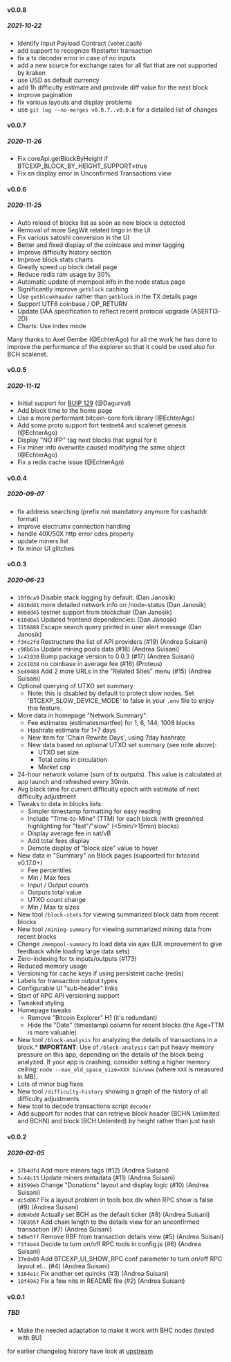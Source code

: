 #### v0.0.8
##### 2021-10-22

- Identify Input Payload Contract (voter.cash)
- add support to recognize flipstarter transaction
- fix a tx decoder error in case of no inputs
- add a new source for exchange rates for all fiat that are not supported by kraken
- use USD as default currency
- add 1h difficulty estimate and probvide diff value for the next block
- improve pagination
- fix various layouts and display problems
- use `git log --no-merges v0.0.7..v0.0.8` for a detailed list of changes

#### v0.0.7
##### 2020-11-26

- Fix coreApi.getBlockByHeight if BTCEXP_BLOCK_BY_HEIGHT_SUPPORT=true
- Fix an display error in Unconfirmed Transactions view


#### v0.0.6
##### 2020-11-25

- Auto reload of blocks list as soon as new block is detected
- Removal of more SegWit related lingo in the UI
- Fix various satoshi conversion in the UI
- Better and fixed display of the coinbase and miner tagging
- Improve difficulty history section
- Improve block stats charts
- Greatly speed up block detail page
- Reduce redis ram usage by 30%
- Automatic update of mempool info in the node status page
- Significantly improve `getblock` caching
- Use `getblcokheader` rather than `getblock` in the TX details page
- Support UTF8 coinbase / OP_RETURN
- Update DAA specification to reflect recent protocol upgrade (ASERTI3-2D)
- Charts: Use index mode

Many thanks to Axel Gembe (@EchterAgo) for all the work he has done to improve
the performance of the explorer so that it could be used also for BCH scalenet.

#### v0.0.5
##### 2020-11-12

- Initial support for [BUIP 129](https://gitlab.com/bitcoinunlimited/BUIP/-/blob/master/129.md) (@Dagurval)
- Add block time to the home page
- Use a more performant  bitcoin-core fork library (@EchterAgo)
- Add some proto support fort testnet4 and scalenet genesis (@EchterAgo)
- Display "NO IFP" tag next blocks that signal for it
- Fix miner info overwrite caused modifying the same object (@EchterAgo)
- Fix a redis cache issue (@EchterAgo)

#### v0.0.4
##### 2020-09-07

- fix address searching (prefix not mandatory anymore for cashaddr format)
- improve electrumx connection handling
- handle 40X/50X http error cdes properly
- update miners list
- fix minor UI glitches

#### v0.0.3
##### 2020-06-23

- `10f0ca9` Disable stack logging by default. (Dan Janosik)
- `4916dd1` more detailed network info on /node-status (Dan Janosik)
- `009dd45` testnet support from blockchair (Dan Janosik)
- `610d0a5` Updated frontend dependencies: (Dan Janosik)
- `3156888` Escape search query printed in user alert message (Dan Janosik)
- `f34c2fd` Restructure the list of API providers  (#19) (Andrea Suisani)
- `c98b63a` Update mining pools data (#18) (Andrea Suisani)
- `1c41930` Bump package version to 0.0.3 (#17) (Andrea Suisani)
- `2c41038` no coinbase in average fee (#16) (Proteus)
- `5e40488` Add 2 more URLs in the "Related Sites" menu (#15) (Andrea Suisani)
- Optional querying of UTXO set summary
    * Note: this is disabled by default to protect slow nodes. Set 'BTCEXP_SLOW_DEVICE_MODE' to false in your `.env` file to enjoy this feature.
- More data in homepage "Network Summary":
    * Fee estimates (estimatesmartfee) for 1, 6, 144, 1008 blocks
    * Hashrate estimate for 1+7 days
    * New item for 'Chain Rewrite Days', using 7day hashrate
    * New data based on optional UTXO set summary (see note above):
        * UTXO set size
        * Total coins in circulation
        * Market cap
- 24-hour network volume (sum of tx outputs). This value is calculated at app launch and refreshed every 30min.
- Avg block time for current difficulty epoch with estimate of next difficulty adjustment
- Tweaks to data in blocks lists:
    * Simpler timestamp formatting for easy reading
    * Include "Time-to-Mine" (TTM) for each block (with green/red highlighting for "fast"/"slow" (<5min/>15min) blocks)
    * Display average fee in sat/vB
    * Add total fees display
    * Demote display of "block size" value to hover
- New data in "Summary" on Block pages (supported for bitcoind v0.17.0+)
    * Fee percentiles
    * Min / Max fees
    * Input / Output counts
    * Outputs total value
    * UTXO count change
    * Min / Max tx sizes
- New tool `/block-stats` for viewing summarized block data from recent blocks
- New tool `/mining-summary` for viewing summarized mining data from recent blocks
- Change `/mempool-summary` to load data via ajax (UX improvement to give feedback while loading large data sets)
- Zero-indexing for tx inputs/outputs (#173)
- Reduced memory usage
- Versioning for cache keys if using persistent cache (redis)
- Labels for transaction output types
- Configurable UI "sub-header" links
- Start of RPC API versioning support
- Tweaked styling
- Homepage tweaks
    * Remove "Bitcoin Explorer" H1 (it's redundant)
    * Hide the "Date" (timestamp) column for recent blocks (the Age+TTM is more valuable)
- New tool `/block-analysis` for analyzing the details of transactions in a block.* **IMPORTANT**: Use of `/block-analysis` can put heavy memory pressure on this app, depending on the details of the block being analyzed. If your app is crashing, consider setting a higher memory ceiling: `node --max_old_space_size=XXX bin/www` (where `XXX` is measured in MB).
- Lots of minor bug fixes
- New tool `/difficulty-history` showing a graph of the history of all difficulty adjustments
- New tool to decode transactions script `decoder`
- Add support for nodes that can retrieve block header (BCHN Unlimited and BCHN) and block (BCH Unlimited) by height rather than just hash

#### v0.0.2
##### 2020-02-05

- `37b4dfd` Add more miners tags (#12) (Andrea Suisani)
- `5c44c15` Update miners metadata (#11) (Andrea Suisani)
- `81599eb` Change "Donations" layout and display logic (#10) (Andrea Suisani)
- `dc5d867` Fix a layout problem in tools box div when RPC show is false (#9) (Andrea Suisani)
- `dd04bd8` Actually set BCH as the default ticker (#8) (Andrea Suisani)
- `700395f` Add chain length to the details view for an unconfirmed transaction (#7) (Andrea Suisani)
- `549e5ff` Remove RBF from transaction details view (#5) (Andrea Suisani)
- `f3f4e44` Decide to turn on/off RPC tools in config.js (#6) (Andrea Suisani)
- `37eda80` Add BTCEXP_UI_SHOW_RPC conf parameter to turn on/off RPC layout el… (#4) (Andrea Suisani)
- `5164e1c` Fix another set quircks (#3) (Andrea Suisani)
- `10f4942` Fix a few nits in README file (#2) (Andrea Suisani)

#### v0.0.1
##### TBD

* Make the needed adaptation to make it work with BHC nodes (tested with BU)

for earlier changelog history have look at [upstream](github.com/janoside/btc-rpc-explorer)

